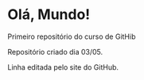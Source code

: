 # Olá, Mundo!
 Primeiro repositório do curso de GitHib

 Repositório criado dia 03/05.
 
 Linha editada pelo site do GitHub.
